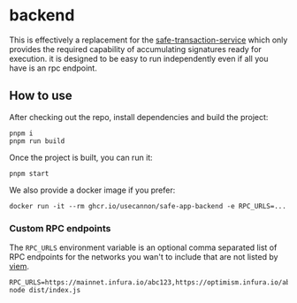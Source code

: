 # backend

This is effectively a replacement for the [safe-transaction-service](https://github.com/safe-global/safe-transaction-service) which only provides the required capability of accumulating signatures ready for execution. it is designed to be easy to run independently even if all you have is an rpc endpoint.

## How to use

After checking out the repo, install dependencies and build the project:

```
pnpm i
pnpm run build
```

Once the project is built, you can run it:

```
pnpm start
```

We also provide a docker image if you prefer:

```
docker run -it --rm ghcr.io/usecannon/safe-app-backend -e RPC_URLS=...
```

### Custom RPC endpoints

The `RPC_URLS` environment variable is an optional comma separated list of RPC
endpoints for the networks you wan't to include that are not listed by [viem](https://viem.sh/docs/chains/introduction.html).

```
RPC_URLS=https://mainnet.infura.io/abc123,https://optimism.infura.io/abc123 node dist/index.js
```
